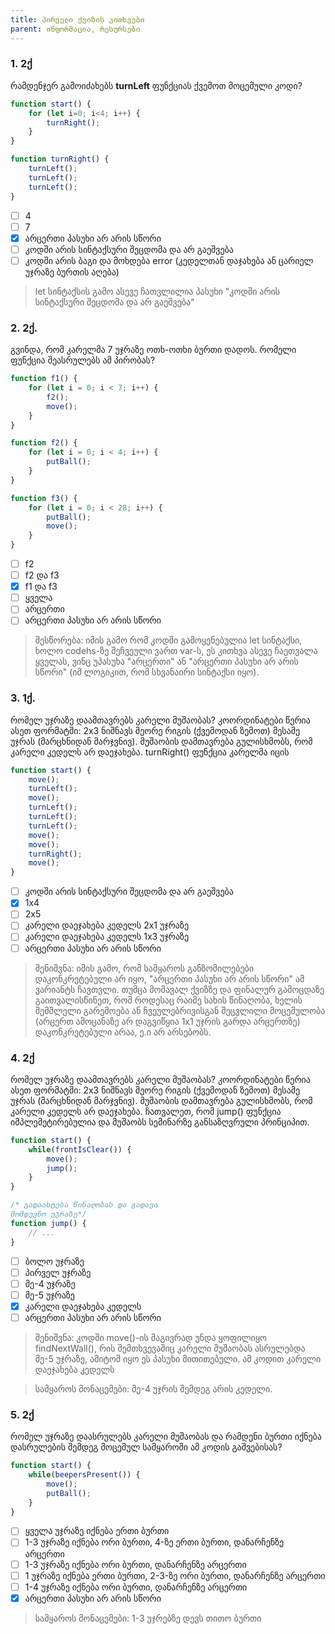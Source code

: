 ```yaml
---
title: პირველი ქვიზის კითხვები
parent: ინფორმაცია, რესურსები
---
```


### 1. 2ქ
რამდენჯერ გამოიძახებს **turnLeft** ფუნქციას ქვემოთ მოცემული კოდი?

```js
function start() {
	for (let i=0; i<4; i++) {
		turnRight();
	}
}

function turnRight() {
	turnLeft();
	turnLeft();
	turnLeft();
}
```

- [ ] 4
- [ ] 7
- [x] არცერთი პასუხი არ არის სწორი
- [ ] კოდში არის სინტაქსური შეცდომა და არ გაეშვება
- [ ] კოდში არის ბაგი და მოხდება error (კედელთან დაჯახება ან ცარიელ უჯრაზე ბურთის აღება)

> let სინტაქსის გამო ასევე ჩათვლილია პასუხი "კოდში არის სინტაქსური შეცდომა და არ გაეშვება"

### 2. 2ქ.
გვინდა, რომ კარელმა 7 უჯრაზე ოთხ-ოთხი ბურთი დადოს. რომელი ფუნქცია შეასრულებს ამ პირობას?

```js
function f1() {
	for (let i = 0; i < 7; i++) {
		f2();
		move();
	}
}

function f2() {
	for (let i = 0; i < 4; i++) {
		putBall();
	}
}

function f3() {
	for (let i = 0; i < 28; i++) {
		putBall();
		move();
	}
}
```
- [ ] f2
- [ ] f2 და f3
- [x] f1 და f3
- [ ] ყველა
- [ ] არცერთი
- [ ] არცერთი პასუხი არ არის სწორი

> შესწორება: იმის გამო რომ კოდში გამოყენებულია let სინტაქსი, ხოლო codehs-ზე შეჩვეული ვართ var-ს, ეს კითხვა ასევე ჩაეთვალა ყველას, ვინც უპასუხა "არცერთი" ან "არცერთი პასუხი არ არის სწორი" (იმ ლოგიკით, რომ სხვანაირი სინტაქსი იყო). 

### 3. 1ქ.
რომელ უჯრაზე დაამთავრებს კარელი მუშაობას? კოორდინატები წერია ასეთ ფორმატში: 2x3 ნიშნავს მეორე რიგის (ქვემოდან ზემოთ) მესამე უჯრას (მარცხნიდან მარჯვნივ). მუშაობის დამთავრება გულისხმობს, რომ კარელი კედელს არ დაეჯახება. turnRight() ფუნქცია კარელმა იცის

```js
function start() {
	move();
	turnLeft();
	move();
	turnLeft();
	turnLeft();
	turnLeft();
	move();
	move();
	turnRight();
	move();
}
```
- [ ] კოდში არის სინტაქსური შეცდომა და არ გაეშვება
- [x] 1x4
- [ ] 2x5
- [ ] კარელი დაეჯახება კედელს 2x1 უჯრაზე
- [ ] კარელი დაეჯახება კედელს 1x3 უჯრაზე
- [ ] არცერთი პასუხი არ არის სწორი

> შენიშვნა: იმის გამო, რომ სამყაროს განზომილებები დაკონკრეტებული არ იყო, "არცერთი პასუხი არ არის სწორი" ამ ვარიანტს ჩავთვლი. თუმცა მომავალ ქვიზზე და ფინალურ გამოცდაზე გაითვალისწინეთ, რომ როდესაც რაიმე სახის წინაღობა, ხელის შემშლელი გარემოება ან ჩვეულებრივისგან შეცვლილი მოცემულობა (არცერთ ამოცანაზე არ დაგვიწყია 1x1 უჯრის გარდა არცერთზე) დაკონკრეტებული არაა, ე.ი არ არსებობს. 


### 4. 2ქ
რომელ უჯრაზე დაამთავრებს კარელი მუშაობას? კოორდინატები წერია ასეთ ფორმატში: 2x3 ნიშნავს მეორე რიგის (ქვემოდან ზემოთ) მესამე უჯრას (მარცხნიდან მარჯვნივ). მუშაობის დამთავრება გულისხმობს, რომ კარელი კედელს არ დაეჯახება. ჩათვალეთ, რომ jump() ფუნქცია იმპლემეტირებულია და მუშაობს სემინარზე განსაზღვრული პრინციპით.


```js
function start() {
	while(frontIsClear()) {
		move();
		jump();
	}
}

/* გადაახტება წინაღობას და გადავა
მომდევნო უჯრაზე*/ 
function jump() {
	// ...
}
```
- [ ] ბოლო უჯრაზე
- [ ] პირველ უჯრაზე
- [ ] მე-4 უჯრაზე
- [ ] მე-5 უჯრაზე
- [x] კარელი დაეჯახება კედელს
- [ ] არცერთი პასუხი არ არის სწორი

> შენიშვნა: კოდში move()-ის მაგივრად უნდა ყოფილიყო findNextWall(), რის შემთხვევაშიც კარელი მუშაობას ასრულებდა მე-5 უჯრაზე, ამიტომ იყო ეს პასუხი მითითებული. ამ კოდით კარელი დაეჯახება კედელს

> სამყაროს მონაცემები: მე-4 უჯრის შემდეგ არის კედელი.

### 5. 2ქ
რომელ უჯრაზე დაასრულებს კარელი მუშაობას და რამდენი ბურთი იქნება დასრულების შემდეგ მოცემულ სამყაროში ამ კოდის გაშვებისას?
```js
function start() {
	while(beepersPresent()) {
		move();
		putBall();
	}
}
```
- [ ] ყველა უჯრაზე იქნება ერთი ბურთი
- [ ] 1-3 უჯრაზე იქნება ორი ბურთი, 4-ზე ერთი ბურთი, დანარჩენზე არცერთი
- [ ] 1-3 უჯრაზე იქნება ორი ბურთი, დანარჩენზე არცერთი
- [ ] 1 უჯრაზე იქნება ერთი ბურთი, 2-3-ზე ორი ბურთი,  დანარჩენზე არცერთი
- [ ] 1-4 უჯრაზე იქნება ორი ბურთი, დანარჩენზე არცერთი
- [x] არცერთი პასუხი არ არის სწორი

> სამყაროს მონაცემები: 1-3 უჯრებზე დევს თითო ბურთი